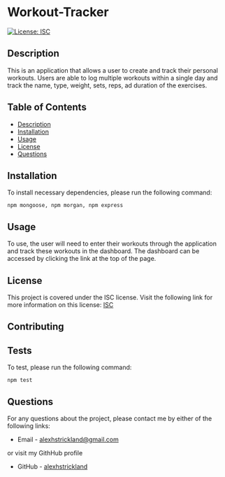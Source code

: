 # Workout-Tracker

  [![License: ISC](https://img.shields.io/badge/License-ISC-blue.svg)](https://opensource.org/licenses/ISC)

  ## Description
  This is an application that allows a user to create and track their personal workouts. Users are able to log multiple workouts within a single day and track the name, type, weight, sets, reps, ad duration of the exercises.

  ## Table of Contents

  * [Description](#Description)
  * [Installation](#Installation)
  * [Usage](#Usage)
  * [License](#License)
  * [Questions](#Questions)

  ## Installation

  To install necessary dependencies, please run the following command:
  ```
  npm mongoose, npm morgan, npm express
  ```

  ## Usage
  To use, the user will need to enter their workouts through the application and track these workouts in the dashboard. The dashboard can be accessed by clicking the link at the top of the page.

  ## License
  This project is covered under the ISC license. Visit the following link for more information on this license: [ISC](https://opensource.org/licenses/ISC)


  ## Contributing
  

  ## Tests
  To test, please run the following command:
  ```
  npm test
  ```

  ## Questions
  For any questions about the project, please contact me by either of the following links:
  
  * Email - alexhstrickland@gmail.com 
  
  or visit my GithHub profile
  
  * GitHub - [alexhstrickland](https://github.com/alexhstrickland)

